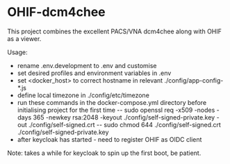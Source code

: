 # OHIF-dcm4chee
This project combines the excellent PACS/VNA dcm4chee along with OHIF as a viewer. 

Usage:
- rename .env.development to .env and customise
- set desired profiles and environment variables in .env
- set <docker_host> to correct hostname in relevant ./config/app-config-*.js
- define local timezone in ./config/etc/timezone
- run these commands in the docker-compose.yml directory before initialising project for the first time
-- sudo openssl req -x509 -nodes -days 365 -newkey rsa:2048 -keyout ./config/self-signed-private.key -out ./config/self-signed.crt
-- sudo chmod 644 ./config/self-signed.crt ./config/self-signed-private.key
- after keycloak has started - need to register OHIF as OIDC client

Note: takes a while for keycloak to spin up the first boot, be patient.